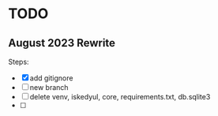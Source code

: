 # TODO

## August 2023 Rewrite

Steps:
- [x] add gitignore
- [ ] new branch
- [ ] delete venv, iskedyul, core, requirements.txt, db.sqlite3
- [ ] 

<!-- 

## Functionality

- [x] install crispy forms
- [x] create new schedule
- [x] display schedule titles
- [x] open schedule
- [x] edit schedule
- [x] delete schedule
- [x] create new event
- [x] display event in appropriate day column 
- [ ] display event in appropriate time row
- [x] delete event

## User Interface

- [ ] css framework
- [ ] style schedule list
- [ ] style schedule details
- [ ] edit event - display on same page, on the side
- [x] edit event - display appropriate day widget
- [x] edit event - display appropriate time widget
    - find a template that allows time input in hours and minutes (depending on format)

## Priority

- ~~time input widget~~
- time rows

 -->